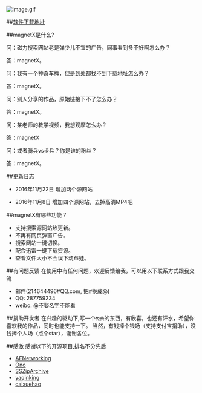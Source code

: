 ![image.gif](https://github.com/youusername/magnetX/blob/master/image.gif)

##[软件下载地址](https://github.com/youusername/magnetX/releases) 



##magnetX是什么?

问：磁力搜索网站老是弹少儿不宜的广告，同事看到多不好啊怎么办？

答：magnetX。


问：我有一个神奇车牌，但是到处都找不到下载地址怎么办？

答：magnetX。

问：别人分享的作品，原始链接下不了怎么办？

答：magnetX。

问：某老师的教学视频，我想观摩怎么办？

答：magnetX

问：或者骑兵vs步兵？你是谁的粉丝？

答：magnetX。

##更新日志
* 2016年11月22日  增加两个源网站

* 2016年11月8日  增加四个源网站，去掉高清MP4吧

##magnetX有哪些功能？

* 支持搜索源网站热更新。
* 不再有网页弹窗广告。
* 搜索网站一键切换。
* 配合迅雷一键下载资源。
* 查看文件大小不会误下葫芦娃。

##有问题反馈
在使用中有任何问题，欢迎反馈给我，可以用以下联系方式跟我交流

* 邮件(214644496#QQ.com, 把#换成@)
* QQ: 287759234
* weibo: [@不娶名字不能看](http://weibo.com/u/2689574923)


##捐助开发者
在兴趣的驱动下,写一个`免费`的东西，有欣喜，也还有汗水，希望你喜欢我的作品，同时也能支持一下。
当然，有钱捧个钱场（支持支付宝捐助），没钱捧个人场（点个star），谢谢各位。

##感激
感谢以下的开源项目,排名不分先后

* [AFNetworking](https://github.com/AFNetworking/AFNetworking) 
* [Ono](https://github.com/mattt/Ono) 
* [SSZipArchive](https://github.com/wuhaiwei/SSZipArchive) 
* [yaqinking](https://github.com/yaqinking/DMHY) 
* [caixuehao](https://github.com/caixuehao/XHPlayerVideo)

